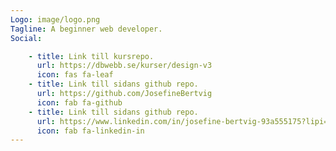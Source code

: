 ```yaml
---
Logo: image/logo.png
Tagline: A beginner web developer.
Social:

    - title: Link till kursrepo.
      url: https://dbwebb.se/kurser/design-v3
      icon: fas fa-leaf
    - title: Link till sidans github repo.
      url: https://github.com/JosefineBertvig
      icon: fab fa-github
    - title: Link till sidans github repo.
      url: https://www.linkedin.com/in/josefine-bertvig-93a555175?lipi=urn%3Ali%3Apage%3Ad_flagship3_profile_view_base_contact_details%3BT8k75nGeRZGXXi%2FXfp1xyA%3D%3D
      icon: fab fa-linkedin-in
---
```

